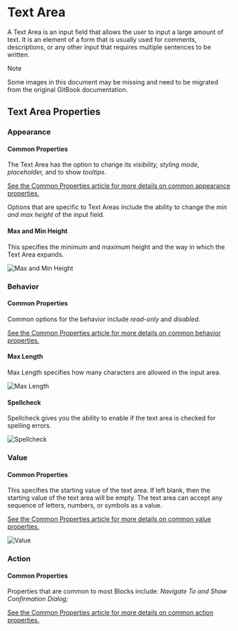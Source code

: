 # Text Area

A Text Area is an input field that allows the user to input a large amount of text. It is an element of a form that is usually used for comments, descriptions, or any other input that requires multiple sentences to be written.

> [!NOTE]
> Some images in this document may be missing and need to be migrated from the original GitBook documentation.

## Text Area Properties

### Appearance

#### Common Properties

The Text Area has the option to change its _visibility, styling mode, placeholder,_ and to show _tooltips_.&#x20;

[See the Common Properties article for more details on common appearance properties.](../common-properties.md#appearance)

Options that are specific to Text Areas include the ability to change the _min and max height_ of the input field.

#### Max and Min Height

This specifies the minimum and maximum height and the way in which the Text Area expands. &#x20;

![Max and Min Height](../images/image-742.png)

### Behavior

#### Common Properties

Common options for the behavior include _read-only_ and _disabled_.&#x20;

[See the Common Properties article for more details on common behavior properties.](../common-properties.md#behavior)

#### Max Length

Max Length specifies how many characters are allowed in the input area.

![Max Length](../images/image-1540.png)

#### Spellcheck

Spellcheck gives you the ability to enable if the text area is checked for spelling errors.&#x20;

![Spellcheck](../images/image-103.png)

### Value

#### Common Properties

This specifies the starting value of the text area. If left blank, then the starting value of the text area will be empty. The text area can accept any sequence of letters, numbers, or symbols as a value.&#x20;

[See the Common Properties article for more details on common value properties.](../common-properties.md#behavior-1)

![Value](../images/image-1827.png)

### Action

#### Common Properties

Properties that are common to most Blocks include: _Navigate To and Show Confirmation Dialog;_

[See the Common Properties article for more details on common action properties.](../common-properties.md#action)
